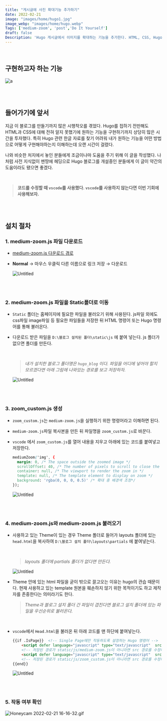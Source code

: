 ```yaml
---
title: "게시글에 사진 확대기능 추가하기"
date: 2022-02-21
image: "images/home/hugo1.jpg"
image_webp: "images/home/hugo.webp"
Tags: ['medium-zoom', 'post','Do It Yourself']
draft: false
Description: 'Hugo 게시글에서 이미지를 확대하는 기능을 추가한다. HTML, CSS, Hugo에 익숙하지 않은 사용자들도 쉽게 따라할 수 있도록 작성하였다. 이미지 확대를 위해 medium-zoom을 활용한다.'
---
```

<br>

## 구현하고자 하는 기능

![a](zooming-images/Honeycam_2022-02-21_13-50-00.gif)

<br><br>

## 들어가기에 앞서

지금 이 블로그를 만들기까지 많은 시행착오를 겪었다. Hugo를 접하기 전만해도 HTML과 CSS에 대해 전혀 알지 못했기에 원하는 기능을 구현하기까지 상당히 많은 시간을 투자했다. 특히 Hugo 관련 한글 자료를 찾기 어려워 내가 원하는 기능을 어떤 방법으로 어떻게 구현해야하는지 이해하는데 오랜 시간이 걸렸다. 

나와 비슷한 처지에서 놓인 분들에게 조금이나마 도움을 주기 위해 이 글을 작성했다. 나처럼 사전 지식없이 멘땅에 헤딩으로 Hugo 블로그를 개설중인 분들에게 이 글이 약간의 도움이라도 됐으면 좋겠다.

<!-- 여담으로 나처럼 HTML과 CSS에 대한 사전 지식없이 무작정 Hugo 블로그를 개설하고자 하는 분들이 있다면 HTML과 CSS를 배울 수 있는 좋은 기회이니 포기하지말고 끝까지 만드는 것을 권장한다. -->
<br>

> **코드를 수정할 때 `vscode`를 사용했다. `vscode`를 사용하지 않는다면 이번 기회에 사용해보자.**

<br><br>

## 설치 절차

### 1. medium-zoom.js 파일 다운로드
   
- [medium-zoom.js 다운로드 경로](https://github.com/francoischalifour/medium-zoom#installation)
    

- **Normal** → 마우스 우클릭 다른 이름으로 링크 저장 → 다운로드
    
    ![Untitled](zooming-images/Untitled.png)
    

<br><br>

### 2. medium-zoom.js 파일을 Static폴더로 이동

- `Static` 폴더는 홈페이지에 필요한 파일을 불러오기 위해 사용된다. js파일 외에도 css파일 image파일 등 필요한 파일들을 저장한 뒤 HTML 명령어 또는 Hugo 명령어를 통해 불러온다. 

- 다운로드 받은 파일을 `D:\블로그 설치된 폴더\static\js` 에 붙여 넣는다. js 폴더가 없으면 폴더를 만든다.
    
    <br>


    > *내가 설치한 블로그 폴더명은 `hugo_blog` 이다. 파일을 어디에 넣어야 할지 모르겠다면 아래 그림에 나와있는 경로를 보고 저장하자.*

    
    ![Untitled](zooming-images/Untitled%201.png)
    

<br><br>

### 3. zoom_custom.js 생성

- `zoom_custom.js`는 `medium-zoom.js`을 실행하기 위한 명령어라고 이해하면 된다.

- `medium-zoom.js`파일 복사본을 만든 뒤 파일명을 `zoom_custom.js`로 바꾼다.

- `vscode` 에서  `zoom_custom.js`를 열어 내용을 지우고 아래에 있는 코드를 붙여넣고 저장한다.
    
    
    ```css
    mediumZoom('img', {
      margin: 0, /* The space outside the zoomed image */
      scrollOffset: 40, /* The number of pixels to scroll to close the zoom */
      container: null, /* The viewport to render the zoom in */
      template: null, /* The template element to display on zoom */
      background: 'rgba(0, 0, 0, 0.5)' /* 확대 중 배경색 조정*/
    });
    ```
    ![Untitled](zooming-images/Untitled%202.png)
    

<br><br>

### 4. medium-zoom.js와 medium-zoom.js 불러오기

- 사용하고 있는 Theme이 있는 경우 Theme 폴더로 들어가 layouts 폴더에 있는 `head.html`을 복사하여 `D:\블로그 설치 폴더\layouts\partials` 에 붙여넣는다.
    
    <br>

    > *layouts 폴더에 partials 폴더가 없다면 만든다.*
    
    ![Untitled](zooming-images/Untitled%205.png)
    
- Theme 안에 있는 html 파일을 굳이 밖으로 끌고오는 이유는 hugo의 관습 때문이다. 현재 사용하고 있는 template 원본을 훼손하지 않기 위한 목적이기도 하고 제작자를 존중한다는 의미라기도 한다.
    
   > *Theme과 블로그 설치 폴더 간 파일이 겹친다면 블로그 설치 폴더에 있는 파일을 우선순위로 불러온다.* 
        
    <br>


- `vscode`에서 `Head.html`을 불러온 뒤 아래 코드를 맨 하단에 붙여넣는다.
    
    ```html
    {{if .IsPage}}  <!-- Single Page에만 작동하도록 설정하는 Hugo 명령어 -->
        <script defer language="javascript" type="text/javascript"  src="{{ "/js/medium-zoom.js" | urlize | relURL }}"></script>
        <!-- 저장된 경로가 static/js/medium-zoom.js이 아니라면 src 경로를 수정해야한다. -->
        <script defer language="javascript" type="text/javascript"  src="{{ "/js/zoom_custom.js" | urlize | relURL }}"></script>
        <!-- 저장된 경로가 static/js/zoom_custom.js이 아니라면 src 경로를 수정해야한다. -->
    {{end}}
    ```
    ![Untitled](zooming-images/Untitled%204.png)

<br><br>

### 5. 작동 여부 확인

![Honeycam 2022-02-21 16-16-32.gif](zooming-images/Honeycam_2022-02-21_16-16-32.gif)